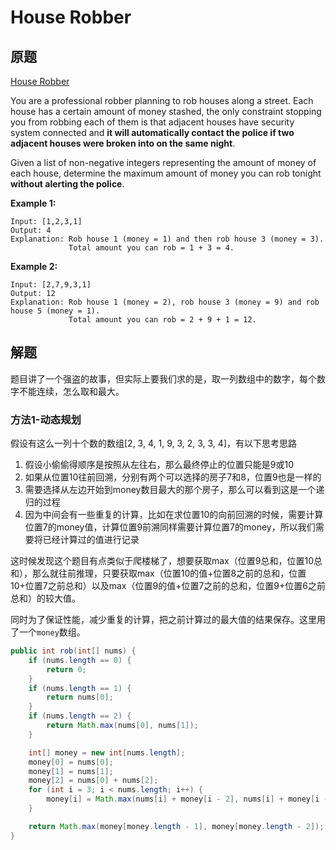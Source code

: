 # House Robber

## 原题

[House Robber](https://leetcode.com/explore/interview/card/top-interview-questions-easy/97/dynamic-programming/576/)

You are a professional robber planning to rob houses along a street. Each house has a certain amount of money stashed, the only constraint stopping you from robbing each of them is that adjacent houses have security system connected and **it will automatically contact the police if two adjacent houses were broken into on the same night**.

Given a list of non-negative integers representing the amount of money of each house, determine the maximum amount of money you can rob tonight **without alerting the police**.

**Example 1:**

```
Input: [1,2,3,1]
Output: 4
Explanation: Rob house 1 (money = 1) and then rob house 3 (money = 3).
             Total amount you can rob = 1 + 3 = 4.
```

**Example 2:**

```
Input: [2,7,9,3,1]
Output: 12
Explanation: Rob house 1 (money = 2), rob house 3 (money = 9) and rob house 5 (money = 1).
             Total amount you can rob = 2 + 9 + 1 = 12.
```

## 解题

题目讲了一个强盗的故事，但实际上要我们求的是，取一列数组中的数字，每个数字不能连续，怎么取和最大。

### 方法1-动态规划

假设有这么一列十个数的数组[2, 3, 4, 1, 9, 3, 2, 3, 3, 4]，有以下思考思路

1. 假设小偷偷得顺序是按照从左往右，那么最终停止的位置只能是9或10 
2. 如果从位置10往前回溯，分别有两个可以选择的房子7和8，位置9也是一样的
3. 需要选择从左边开始到money数目最大的那个房子，那么可以看到这是一个递归的过程
4. 因为中间会有一些重复的计算，比如在求位置10的向前回溯的时候，需要计算位置7的money值，计算位置9前溯同样需要计算位置7的money，所以我们需要将已经计算过的值进行记录

这时候发现这个题目有点类似于爬楼梯了，想要获取max（位置9总和，位置10总和），那么就往前推理，只要获取max（位置10的值+位置8之前的总和，位置10+位置7之前总和）以及max（位置9的值+位置7之前的总和，位置9+位置6之前总和）的较大值。

同时为了保证性能，减少重复的计算，把之前计算过的最大值的结果保存。这里用了一个`money`数组。

```java
public int rob(int[] nums) {
    if (nums.length == 0) {
        return 0;
    }
    if (nums.length == 1) {
        return nums[0];
    }
    if (nums.length == 2) {
        return Math.max(nums[0], nums[1]);
    }

    int[] money = new int[nums.length];
    money[0] = nums[0];
    money[1] = nums[1];
    money[2] = nums[0] + nums[2];
    for (int i = 3; i < nums.length; i++) {
        money[i] = Math.max(nums[i] + money[i - 2], nums[i] + money[i - 3]);
    }

    return Math.max(money[money.length - 1], money[money.length - 2]);
}
```
